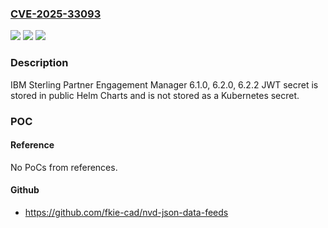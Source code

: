 ### [CVE-2025-33093](https://cve.mitre.org/cgi-bin/cvename.cgi?name=CVE-2025-33093)
![](https://img.shields.io/static/v1?label=Product&message=Sterling%20Partner%20Engagement%20Manager&color=blue)
![](https://img.shields.io/static/v1?label=Version&message=6.1.0%2C%206.2.0%2C%206.2.2%20&color=brightgreen)
![](https://img.shields.io/static/v1?label=Vulnerability&message=CWE-260%20Password%20in%20Configuration%20File&color=brightgreen)

### Description

IBM Sterling Partner Engagement Manager 6.1.0, 6.2.0, 6.2.2 JWT secret is stored in public Helm Charts and is not stored as a Kubernetes secret.

### POC

#### Reference
No PoCs from references.

#### Github
- https://github.com/fkie-cad/nvd-json-data-feeds

